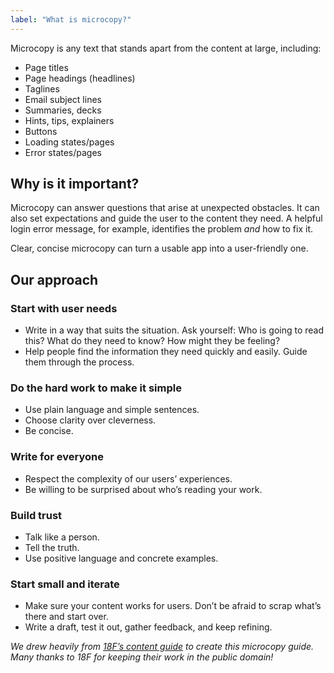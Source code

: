 ```yaml
---
label: "What is microcopy?"
---
```

Microcopy is any text that stands apart from the content at large, including:

* Page titles
* Page headings (headlines)
* Taglines
* Email subject lines
* Summaries, decks
* Hints, tips, explainers
* Buttons
* Loading states/pages
* Error states/pages

## Why is it important?

Microcopy can answer questions that arise at unexpected obstacles. It can also set expectations and guide the user to the content they need. A helpful login error message, for example, identifies the problem _and_ how to fix it.

Clear, concise microcopy can turn a usable app into a user-friendly one.

## Our approach

### Start with user needs

* Write in a way that suits the situation. Ask yourself: Who is going to read this? What do they need to know? How might they be feeling?
* Help people find the information they need quickly and easily. Guide them through the process.


### Do the hard work to make it simple

* Use plain language and simple sentences.
* Choose clarity over cleverness.
* Be concise.


### Write for everyone

* Respect the complexity of our users’ experiences.
* Be willing to be surprised about who’s reading your work.


### Build trust

* Talk like a person.
* Tell the truth.
* Use positive language and concrete examples.

### Start small and iterate

* Make sure your content works for users. Don’t be afraid to scrap what’s there and start over.
* Write a draft, test it out, gather feedback, and keep refining.


_We drew heavily from [18F’s content guide](https://content-guide.18f.gov/) to create this microcopy guide. Many thanks to 18F for keeping their work in the public domain!_

